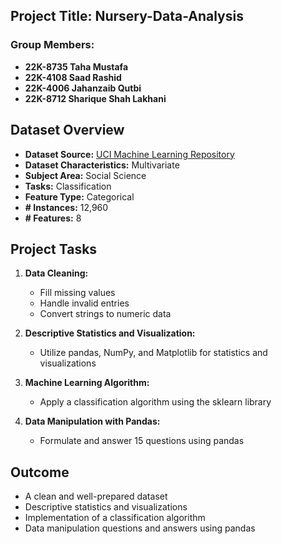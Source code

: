 ## Project Title: Nursery-Data-Analysis

### Group Members:
- **22K-8735 Taha Mustafa**
- **22K-4108 Saad Rashid**
- **22K-4006 Jahanzaib Qutbi**
- **22K-8712 Sharique Shah Lakhani**

## Dataset Overview

- **Dataset Source:** [UCI Machine Learning Repository](http://archive.ics.uci.edu/ml/datasets/nursery)
- **Dataset Characteristics:** Multivariate
- **Subject Area:** Social Science
- **Tasks:** Classification
- **Feature Type:** Categorical
- **# Instances:** 12,960
- **# Features:** 8

## Project Tasks

1. **Data Cleaning:**
   - Fill missing values
   - Handle invalid entries
   - Convert strings to numeric data

2. **Descriptive Statistics and Visualization:**
   - Utilize pandas, NumPy, and Matplotlib for statistics and visualizations

3. **Machine Learning Algorithm:**
   - Apply a classification algorithm using the sklearn library

4. **Data Manipulation with Pandas:**
   - Formulate and answer 15 questions using pandas

## Outcome

- A clean and well-prepared dataset
- Descriptive statistics and visualizations
- Implementation of a classification algorithm
- Data manipulation questions and answers using pandas
